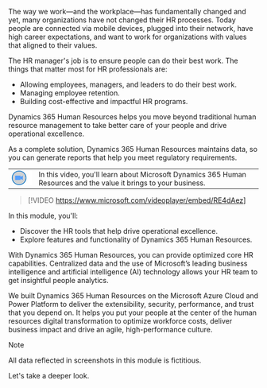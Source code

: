 ﻿The way we work—and the workplace—has fundamentally changed and yet, many organizations have not changed their HR processes. Today people are connected via mobile devices, plugged into their network, have high career expectations, and want to work for organizations with values that aligned to their values.

The HR manager's job is to ensure people can do their best work.  The things that matter most for HR professionals are:

- Allowing employees, managers, and leaders to do their best work.
- Managing employee retention.
- Building cost-effective and impactful HR programs.

Dynamics 365 Human Resources helps you move beyond traditional human resource management to take better care of your people and drive operational excellence. 

As a complete solution, Dynamics 365 Human Resources maintains data, so you can generate reports that help you meet regulatory requirements.
 
|  |  |
| ------------ | ------------- | 
| ![Icon indicating play video](../media/video-icon.png) | In this video, you'll learn about Microsoft Dynamics 365 Human Resources and the value it brings to your business. |
 
> [!VIDEO https://www.microsoft.com/videoplayer/embed/RE4dAez]

In this module, you'll:

- Discover the HR tools that help drive operational excellence.
- Explore features and functionality of Dynamics 365 Human Resources.

With Dynamics 365 Human Resources, you can provide optimized core HR capabilities. Centralized data and the use of Microsoft’s leading business intelligence and artificial intelligence (AI) technology allows your HR team to get insightful people analytics. 

We built Dynamics 365 Human Resources on the Microsoft Azure Cloud and Power Platform to deliver the extensibility, security, performance, and trust that you depend on. It helps you put your people at the center of the human resources digital transformation to optimize workforce costs, deliver business impact and drive an agile, high-performance culture. 

> [!NOTE]
> All data reflected in screenshots in this module is fictitious.

Let's take a deeper look. 
